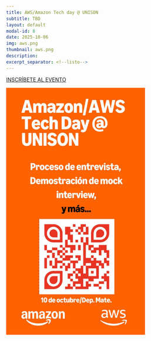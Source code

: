 ```yaml
---
title: AWS/Amazon Tech day @ UNISON
subtitle: TBD
layout: default
modal-id: 8
date: 2025-10-06
img: aws.png
thumbnail: aws.png
description: 
excerpt_separator: <!--listo-->
---
```


[INSCRÍBETE AL EVENTO](https://luma.com/j6m3lp6z)

<img src="/img/aws-techday-01.jpeg" alt="Flyer AWS TechDay" class="img-responsive img-centered" style="width: 75%">

<!--listo-->
